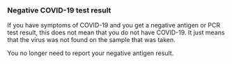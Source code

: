 ###  Negative COVID-19 test result

If you have symptoms of COVID-19 and you get a negative antigen or PCR test
result, this does not mean that you do not have COVID-19. It just means that
the virus was not found on the sample that was taken.

You no longer need to report your negative antigen result.
